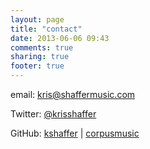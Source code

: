 ```yaml
---
layout: page
title: "contact"
date: 2013-06-06 09:43
comments: true
sharing: true
footer: true
---
```


email: [kris@shaffermusic.com](mailto:kris@shaffermusic.com)  

Twitter: [@krisshaffer](https://twitter.com/krisshaffer)  

GitHub: [kshaffer](https://github.com/kshaffer) | [corpusmusic](https://github.com/corpusmusic)  